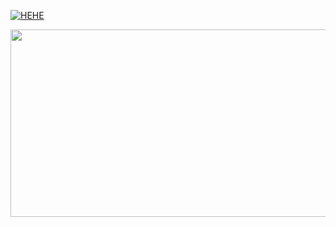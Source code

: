 [![HEHE](https://www.tumblr.com/daradadaddaxadadadadadadad/757574743711973376/hehe)]([https://www.tumblr.com/daradadaddaxadadadadadadad/757574743711973376/hehe](https://64.media.tumblr.com/tumblr_shippnHD8i1ayz2dt_frame1.jpg))

[<img src="(https://64.media.tumblr.com/tumblr_shippnHD8i1ayz2dt_frame1.jpg)" width="600" height="300"
/>](https://www.tumblr.com/daradadaddaxadadadadadadad/757574743711973376/hehe)
